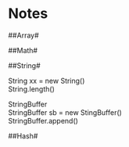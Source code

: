 Notes
=================

##Array#

##Math#

##String#

String xx = new String()  
String.length()   

StringBuffer  
StringBuffer sb = new StingBuffer()  
StringBuffer.append()  

##Hash#